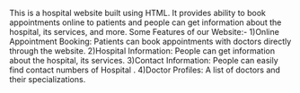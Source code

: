 This is a hospital website built using HTML. It provides ability to book appointments online to patients and people can get information about the hospital, its services, and more.
Some Features of our Website:-
1)Online Appointment Booking: Patients can book appointments with doctors directly through the website.
2)Hospital Information: People can get information about the hospital, its services.
3)Contact Information: People can easily find contact numbers of Hospital .
4)Doctor Profiles: A list of doctors and their specializations.
